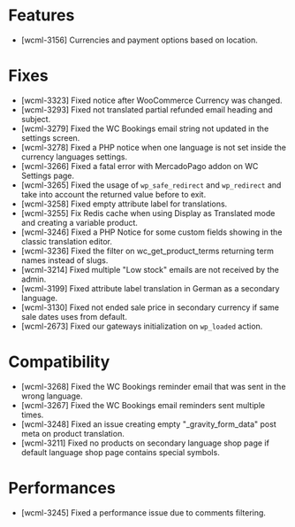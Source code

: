 # Features
* [wcml-3156] Currencies and payment options based on location.

# Fixes
* [wcml-3323] Fixed notice after WooCommerce Currency was changed.
* [wcml-3293] Fixed not translated partial refunded email heading and subject.
* [wcml-3279] Fixed the WC Bookings email string not updated in the settings screen.
* [wcml-3278] Fixed a PHP notice when one language is not set inside the currency languages settings.
* [wcml-3266] Fixed a fatal error with MercadoPago addon on WC Settings page.
* [wcml-3265] Fixed the usage of `wp_safe_redirect` and `wp_redirect` and take into account the returned value before to exit.
* [wcml-3258] Fixed empty attribute label for translations.
* [wcml-3255] Fix Redis cache when using Display as Translated mode and creating a variable product.
* [wcml-3246] Fixed a PHP Notice for some custom fields showing in the classic translation editor.
* [wcml-3236] Fixed the filter on wc_get_product_terms returning term names instead of slugs.
* [wcml-3214] Fixed multiple "Low stock" emails are not received by the admin.
* [wcml-3199] Fixed attribute label translation in German as a secondary language.
* [wcml-3130] Fixed not ended sale price in secondary currency if same sale dates uses from default.
* [wcml-2673] Fixed our gateways initialization on `wp_loaded` action.

# Compatibility
* [wcml-3268] Fixed the WC Bookings reminder email that was sent in the wrong language.
* [wcml-3267] Fixed the WC Bookings email reminders sent multiple times.
* [wcml-3248] Fixed an issue creating empty "_gravity_form_data" post meta on product translation.
* [wcml-3211] Fixed no products on secondary language shop page if default language shop page contains special symbols.

# Performances
* [wcml-3245] Fixed a performance issue due to comments filtering.